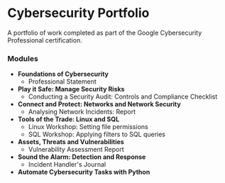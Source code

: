 # Cybersecurity Portfolio
A portfolio of work completed as part of the Google Cybersecurity Professional certification. 

### Modules 
- **Foundations of Cybersecurity**
  - Professional Statement 
- **Play it Safe: Manage Security Risks**
  - Conducting a Security Audit: Controls and Compliance Checklist
- **Connect and Protect: Networks and Network Security**
  - Analysing Network Incidents: Report 
- **Tools of the Trade: Linux and SQL**
  - Linux Workshop: Setting file permissions
  - SQL Workshop: Applying filters to SQL queries   
- **Assets, Threats and Vulnerabilities**
  - Vulnerability Assessment Report 
- **Sound the Alarm: Detection and Response**
  - Incident Handler's Journal 
- **Automate Cybersecurity Tasks with Python** 
